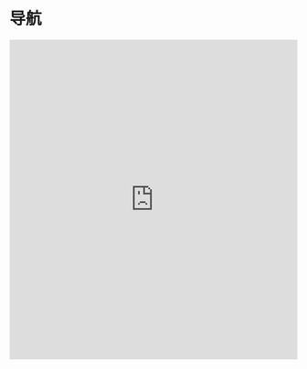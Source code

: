 # 导航


<iframe width="100%" height="560" src="http://www.easybui.com/demo/source.html?url=pages/ui/nav&code=full,result" allowfullscreen="allowfullscreen" frameborder="0"></iframe>